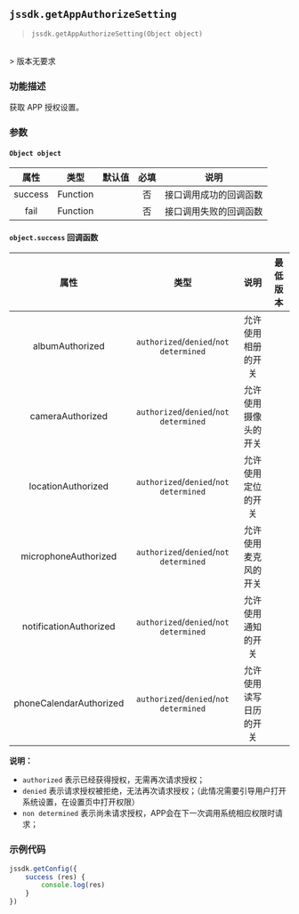 ## `jssdk.getAppAuthorizeSetting`

> `jssdk.getAppAuthorizeSetting(Object object)`
<br/>
> 版本无要求

### 功能描述

获取 APP 授权设置。

### 参数

#### `Object object`

| 属性 | 类型 | 默认值 | 必填 | 说明 |
| :--: | :--: | :--: | :--: | :--: |
| success | Function |  | 否 | 接口调用成功的回调函数 |
| fail | Function |  | 否 | 接口调用失败的回调函数 |

#### `object.success` 回调函数

| 属性 | 类型 | 说明 | 最低版本 |
| :--: | :--: | :--: | :--: |
| albumAuthorized | `authorized`/`denied`/`not determined` | 允许使用相册的开关 |  |
| cameraAuthorized | `authorized`/`denied`/`not determined` | 允许使用摄像头的开关 |  |
| locationAuthorized | `authorized`/`denied`/`not determined` | 允许使用定位的开关 |  |
| microphoneAuthorized | `authorized`/`denied`/`not determined` | 允许使用麦克风的开关 |  |
| notificationAuthorized | `authorized`/`denied`/`not determined` | 允许使用通知的开关 |  |
| phoneCalendarAuthorized | `authorized`/`denied`/`not determined` | 允许使用读写日历的开关 |  |

**说明：**

- `authorized` 表示已经获得授权，无需再次请求授权；
- `denied` 表示请求授权被拒绝，无法再次请求授权；（此情况需要引导用户打开系统设置，在设置页中打开权限）
- `non determined` 表示尚未请求授权，APP会在下一次调用系统相应权限时请求；

### 示例代码

```js
jssdk.getConfig({
    success (res) {
        console.log(res)
    }
})
```
